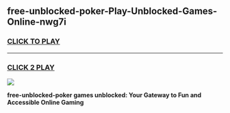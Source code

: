 
## free-unblocked-poker-Play-Unblocked-Games-Online-nwg7i
<h3>
<a href="https://premium76.site?title=free-unblocked-poker&ref=25A">CLICK TO PLAY</a></h3>
<hr>

<h3>
<a href="https://premium76.site?title=free-unblocked-poker&ref=25A">CLICK 2 PLAY</a>
  
</h3>

<a href="https://premium76.site?title=free-unblocked-poker&ref=25A"><img src="https://clearcache.store/games.png"></a>


**free-unblocked-poker games unblocked: Your Gateway to Fun and Accessible Online Gaming**
